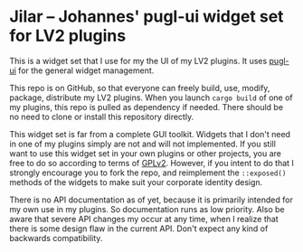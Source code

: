 # Jilar – Johannes' pugl-ui widget set for LV2 plugins

This is a widget set that I use for my the UI of my LV2 plugins. It uses
[pugl-ui](https://github.com/johannes-mueller/pugl-ui) for the general widget
management.

This repo is on GitHub, so that everyone can freely build, use, modify,
package, distribute my LV2 plugins. When you launch `cargo build` of one of my
plugins, this repo is pulled as dependency if needed. There should be no need
to clone or install this repository directly.

This widget set is far from a complete GUI toolkit. Widgets that I don't need
in one of my plugins simply are not and will not implemented. If you still want
to use this widget set in your own plugins or other projects, you are free to
do so according to terms of [GPLv2](LICENSE). However, if you intent to do that
I strongly encourage you to fork the repo, and reimplement the `::exposed()`
methods of the widgets to make suit your corporate identity design.

There is no API documentation as of yet, because it is primarily intended for
my own use in my plugins. So documentation runs as low priority. Also be aware
that severe API changes my occur at any time, when I realize that there is some
design flaw in the current API. Don't expect any kind of backwards
compatibility.
